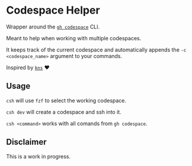 # Codespace Helper

Wrapper around the [`gh codespace`](https://cli.github.com/manual/gh_codespace) CLI.

Meant to help when working with multiple codespaces. 

It keeps track of the current codespace and automatically appends the `-c <codespace_name>` argument to your commands.

Inspired by [`kns`](https://github.com/blendle/kns) ❤️

## Usage
`csh` will use `fzf` to select the working codespace.

`csh dev` will create a codespace and ssh into it.

`csh <command>` works with all comands from `gh codespace`.

## Disclaimer
This is a work in progress.
